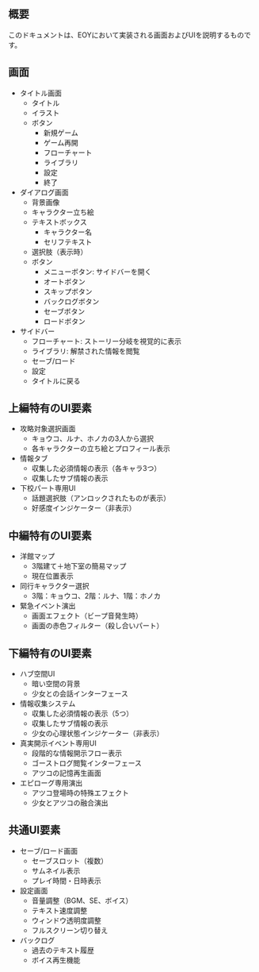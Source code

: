 ## 概要
このドキュメントは、EOYにおいて実装される画面およびUIを説明するものです。

## 画面
- タイトル画面
    - タイトル
    - イラスト
    - ボタン
        - 新規ゲーム
        - ゲーム再開
        - フローチャート
        - ライブラリ
        - 設定
        - 終了
- ダイアログ画面
    - 背景画像
    - キャラクター立ち絵
    - テキストボックス
        - キャラクター名
        - セリフテキスト
    - 選択肢（表示時）
    - ボタン
        - メニューボタン: サイドバーを開く
        - オートボタン
        - スキップボタン
        - バックログボタン
        - セーブボタン
        - ロードボタン
- サイドバー
    - フローチャート: ストーリー分岐を視覚的に表示
    - ライブラリ: 解禁された情報を閲覧
    - セーブ/ロード
    - 設定
    - タイトルに戻る

## 上編特有のUI要素
- 攻略対象選択画面
    - キョウコ、ルナ、ホノカの3人から選択
    - 各キャラクターの立ち絵とプロフィール表示
- 情報タブ
    - 収集した必須情報の表示（各キャラ3つ）
    - 収集したサブ情報の表示
- 下校パート専用UI
    - 話題選択肢（アンロックされたものが表示）
    - 好感度インジケーター（非表示）

## 中編特有のUI要素
- 洋館マップ
    - 3階建て＋地下室の簡易マップ
    - 現在位置表示
- 同行キャラクター選択
    - 3階：キョウコ、2階：ルナ、1階：ホノカ
- 緊急イベント演出
    - 画面エフェクト（ビープ音発生時）
    - 画面の赤色フィルター（殺し合いパート）

## 下編特有のUI要素
- ハブ空間UI
    - 暗い空間の背景
    - 少女との会話インターフェース
- 情報収集システム
    - 収集した必須情報の表示（5つ）
    - 収集したサブ情報の表示
    - 少女の心理状態インジケーター（非表示）
- 真実開示イベント専用UI
    - 段階的な情報開示フロー表示
    - ゴーストログ閲覧インターフェース
    - アツコの記憶再生画面
- エピローグ専用演出
    - アツコ登場時の特殊エフェクト
    - 少女とアツコの融合演出

## 共通UI要素
- セーブ/ロード画面
    - セーブスロット（複数）
    - サムネイル表示
    - プレイ時間・日時表示
- 設定画面
    - 音量調整（BGM、SE、ボイス）
    - テキスト速度調整
    - ウィンドウ透明度調整
    - フルスクリーン切り替え
- バックログ
    - 過去のテキスト履歴
    - ボイス再生機能

